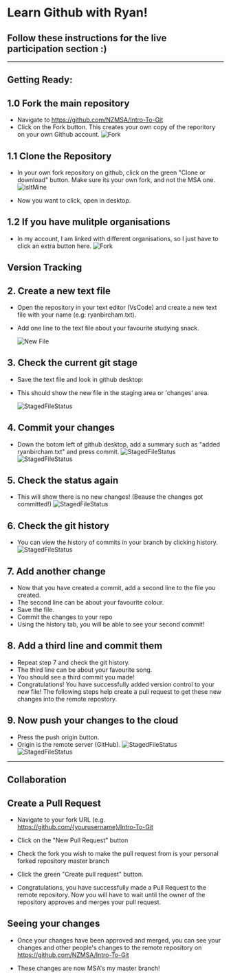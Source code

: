 # Learn Github with Ryan!

## Follow these instructions for the live participation section :)

---

## **Getting Ready:**

## 1.0 Fork the main repository

- Navigate to https://github.com/NZMSA/Intro-To-Git
- Click on the Fork button. This creates your own copy of the reporitory on your own Github account.
  ![Fork](./images/fork.png "Shows arrow to fork button") 


## 1.1 Clone the Repository

- In your own fork repository on github, click on the green "Clone or download" button. Make sure its your own fork, and not the MSA one.
  ![isItMine](./images/IsItMine.png "Is this my fork?") 

- Now you want to click, open in desktop.

## 1.2 If you have mulitple organisations
- In my account, I am linked with different organisations, so I just have to click an extra button here.
  ![Fork](./images/fork2.png "Which button?") 



## **Version Tracking**

## 2. Create a new text file

- Open the repository in your text editor (VsCode) and create a new text file with your name (e.g: ryanbircham.txt).

* Add one line to the text file about your favourite studying snack.

  ![New File](./images/NewFile.png "New File")

## 3. Check the current git stage

- Save the text file and look in github desktop:

- This should show the new file in the staging area or 'changes' area.

  ![StagedFileStatus](./images/StagedFileStatus.png "Staged File Status")

## 4. Commit your changes

- Down the botom left of github desktop, add a summary such as "added ryanbircham.txt" and press commit.
![StagedFileStatus](./images/CommitNo.png "Staged File Status")
![StagedFileStatus](./images/CommitYes.png "Staged File Status")

## 5. Check the status again

- This will show there is no new changes! (Beause the changes got committed!)
![StagedFileStatus](./images/StatusGone.png "Staged File Status")

## 6. Check the git history

- You can view the history of commits in your branch by clicking history.
![StagedFileStatus](./images/history.png "Staged File Status")


## 7. Add another change

- Now that you have created a commit, add a second line to the file you created.
- The second line can be about your favourite colour.
- Save the file.
- Commit the changes to your repo
- Using the history tab, you will be able to see your second commit!

## 8. Add a third line and commit them

- Repeat step 7 and check the git history. 
- The third line can be about your favourite song.
- You should see a third commit you made!
- Congratulations! You have successfully added version control to your new file! The following steps help create a pull request to get these new changes into the remote repostory.

## 9. Now push your changes to the cloud
- Press the push origin button.
- Origin is the remote server (GitHub).
![StagedFileStatus](./images/PushOriginTop.png "Staged File Status")
![StagedFileStatus](./images/PushOriginMid.png "Staged File Status")

---

## **Collaboration**

## Create a Pull Request

- Navigate to your fork URL (e.g. https://github.com/{yourusername}/Intro-To-Git
- Click on the "New Pull Request" button

- Check the fork you wish to make the pull request from is your personal forked repository master branch

- Click the green "Create pull request" button.
- Congratulations, you have successfully made a Pull Request to the remote repository. Now you will have to wait until the owner of the repository approves and merges your pull request.

## Seeing your changes

- Once your changes have been approved and merged, you can see your changes and other people's changes to the remote repository on https://github.com/NZMSA/Intro-To-Git

- These changes are now MSA's my master branch!